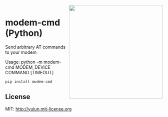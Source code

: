 <a href="https://github.com/imZack/modem-cmd">
    <img src="https://cloud.githubusercontent.com/assets/690703/5554509/d42851c4-8c98-11e4-8438-cc35dc7d8bf5.png" align="right" width="300px;" />
</a>

modem-cmd (Python)
==================

Send arbitrary AT commands to your modem

Usage: python -m modem-cmd MODEM_DEVICE COMMAND [TIMEOUT]

`pip install modem-cmd`

License
-------
MIT: http://yulun.mit-license.org
